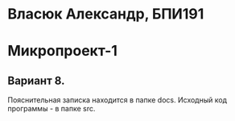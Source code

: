 # Власюк Александр, БПИ191

# Микропроект-1

## Вариант 8. 

Пояснительная записка находится в папке docs. Исходный код программы - в папке src.
